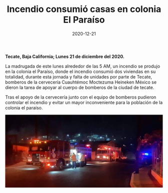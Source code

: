﻿---
layout: blog
title:  "Incendio consumió casas en colonia El Paraíso"
date:   2020-12-21
categories: tecate
permalink: /:categories/:title:output_ext
image: /img/cnr/2020-12-21-un-incendio-activo-consumio.jpg
alt: "Incendio consumió casas en colonia El Paraíso"
autor: 
---


**Tecate, Baja California; Lunes 21 de diciembre del 2020.**


La madrugada de este lunes alrededor de las 5 AM, un incendio se produjo en la colonia el Paraíso, donde el incendio consumió dos viviendas en su totalidad, durante esta jornada y falta de unidades por parte de Tecate, bomberos de la cervecería Cuauhtémoc Moctezuma Heineken México se dieron la tarea de apoyar al cuerpo de bomberos de la ciudad de tecate.


Tras el apoyo de la cervecería junto con el equipo de bomberos pudieron controlar el incendio y evitar un mayor inconveniente para la población de la colonia el paraíso.

<div id="carouselExampleSlidesOnly" class="carousel slide" data-ride="carousel">
  <div class="carousel-inner">
    <div class="carousel-item active">
       <img class="d-block w-100" src="/img/cnr/2020-12-21-un-incendio-activo-consumio.jpg" loading="lazy"  alt="Incendio consumió casas en colonia El Paraíso">
    </div>
  </div>
</div>